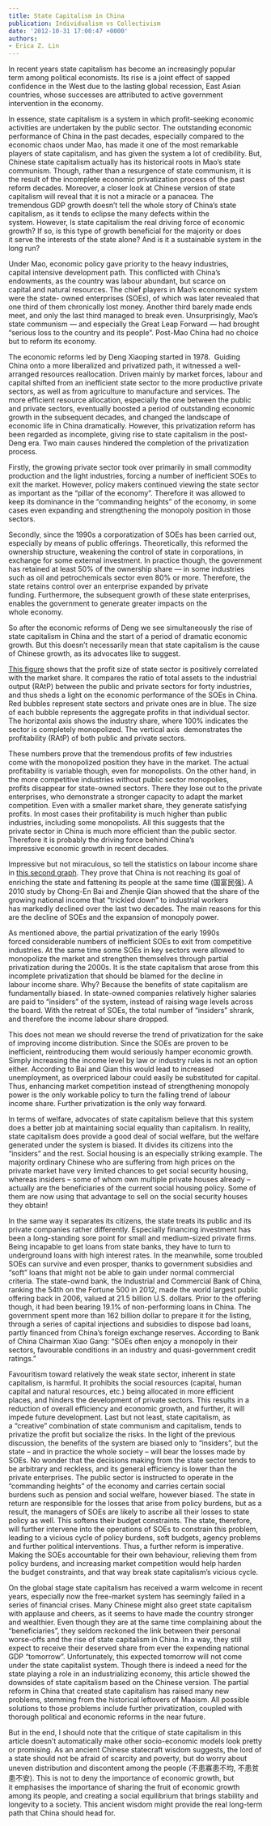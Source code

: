 ```yaml
---
title: State Capitalism in China
publication: Individualism vs Collectivism
date: '2012-10-31 17:00:47 +0000'
authors:
- Erica Z. Lin
---
```


In recent years state capitalism has become an increasingly popular term among political economists. Its rise is a joint effect of sapped confidence in the West due to the lasting global recession, East Asian countries, whose successes are attributed to active government intervention in the economy.

In essence, state capitalism is a system in which profit-seeking economic activities are undertaken by the public sector. The outstanding economic performance of China in the past decades, especially compared to the economic chaos under Mao, has made it one of the most remarkable players of state capitalism, and has given the system a lot of credibility. But, Chinese state capitalism actually has its historical roots in Mao’s state communism. Though, rather than a resurgence of state communism, it is the result of the incomplete economic privatization process of the past reform decades. Moreover, a closer look at Chinese version of state capitalism will reveal that it is not a miracle or a panacea. The tremendous GDP growth doesn’t tell the whole story of China’s state capitalism, as it tends to eclipse the many defects within the system. However, Is state capitalism the real driving force of economic growth? If so, is this type of growth beneficial for the majority or does it serve the interests of the state alone? And is it a sustainable system in the long run?

Under Mao, economic policy gave priority to the heavy industries, capital intensive development path. This conflicted with China’s endowments, as the country was labour abundant, but scarce on capital and natural resources. The chief players in Mao’s economic system were the state- owned enterprises (SOEs), of which was later revealed that one third of them chronically lost money. Another third barely made ends meet, and only the last third managed to break even. Unsurprisingly, Mao’s state communism — and especially the Great Leap Forward — had brought “serious loss to the country and its people”. Post-Mao China had no choice but to reform its economy.

The economic reforms led by Deng Xiaoping started in 1978.  Guiding China onto a more liberalized and privatized path, it witnessed a well-arranged resources reallocation. Driven mainly by market forces, labour and capital shifted from an inefficient state sector to the more productive private sectors, as well as from agriculture to manufacture and services. The more efficient resource allocation, especially the one between the public and private sectors, eventually boosted a period of outstanding economic growth in the subsequent decades, and changed the landscape of economic life in China dramatically. However, this privatization reform has been regarded as incomplete, giving rise to state capitalism in the post-Deng era. Two main causes hindered the completion of the privatization process.

Firstly, the growing private sector took over primarily in small commodity production and the light industries, forcing a number of inefficient SOEs to exit the market. However, policy makers continued viewing the state sector as important as the “pillar of the economy”. Therefore it was allowed to keep its dominance in the “commanding heights” of the economy, in some cases even expanding and strengthening the monopoly position in those sectors.

Secondly, since the 1990s a corporatization of SOEs has been carried out, especially by means of public offerings. Theoretically, this reformed the ownership structure, weakening the control of state in corporations, in exchange for some external investment. In practice though, the government has retained at least 50% of the ownership share — in some industries such as oil and petrochemicals sector even 80% or more. Therefore, the state retains control over an enterprise expanded by private funding. Furthermore, the subsequent growth of these state enterprises, enables the government to generate greater impacts on the whole economy.

So after the economic reforms of Deng we see simultaneously the rise of state capitalism in China and the start of a period of dramatic economic growth. But this doesn’t necessarily mean that state capitalism is the cause of Chinese growth, as its advocates like to suggest.

[This figure](/media-library/attached/2012-10-31-state-capitalism-in-china-1.png) shows that the profit size of state sector is positively correlated with the market share. It compares the ratio of total assets to the industrial output (RAtP) between the public and private sectors for forty industries, and thus sheds a light on the economic performance of the SOEs in China. Red bubbles represent state sectors and private ones are in blue. The size of each bubble represents the aggregate profits in that individual sector. The horizontal axis shows the industry share, where 100% indicates the sector is completely monopolized. The vertical axis  demonstrates the profitability (RAtP) of both public and private sectors.

These numbers prove that the tremendous profits of few industries come with the monopolized position they have in the market. The actual profitability is variable though, even for monopolists. On the other hand, in the more competitive industries without public sector monopolies, profits disappear for state-owned sectors. There they lose out to the private enterprises, who demonstrate a stronger capacity to adapt the market competition. Even with a smaller market share, they generate satisfying profits. In most cases their profitability is much higher than public industries, including some monopolists. All this suggests that the private sector in China is much more efficient than the public sector. Therefore it is probably the driving force behind China’s impressive economic growth in recent decades.

Impressive but not miraculous, so tell the statistics on labour income share in [this second graph](/media-library/attached/2012-10-31-state-capitalism-in-china-2.png). They prove that China is not reaching its goal of enriching the state and fattening its people at the same time (国富民强). A 2010 study by Chong-En Bai and Zhenjie Qian showed that the share of the growing national income that “trickled down” to industrial workers has markedly declined over the last two decades. The main reasons for this are the decline of SOEs and the expansion of monopoly power.

As mentioned above, the partial privatization of the early 1990s forced considerable numbers of inefficient SOEs to exit from competitive industries. At the same time some SOEs in key sectors were allowed to monopolize the market and strengthen themselves through partial privatization during the 2000s. It is the state capitalism that arose from this incomplete privatization that should be blamed for the decline in labour income share. Why? Because the benefits of state capitalism are fundamentally biased. In state-owned companies relatively higher salaries are paid to “insiders” of the system, instead of raising wage levels across the board. With the retreat of SOEs, the total number of “insiders” shrank, and therefore the income labour share dropped.

This does not mean we should reverse the trend of privatization for the sake of improving income distribution. Since the SOEs are proven to be inefficient, reintroducing them would seriously hamper economic growth.  Simply increasing the income level by law or industry rules is not an option either. According to Bai and Qian this would lead to increased unemployment, as overpriced labour could easily be substituted for capital. Thus, enhancing market competition instead of strengthening monopoly power is the only workable policy to turn the falling trend of labour income share. Further privatization is the only way forward.

In terms of welfare, advocates of state capitalism believe that this system does a better job at maintaining social equality than capitalism. In reality, state capitalism does provide a good deal of social welfare, but the welfare generated under the system is biased. It divides its citizens into the “insiders” and the rest. Social housing is an especially striking example. The majority ordinary Chinese who are suffering from high prices on the private market have very limited chances to get social security housing, whereas insiders – some of whom own multiple private houses already – actually are the beneficiaries of the current social housing policy. Some of them are now using that advantage to sell on the social security houses they obtain!

In the same way it separates its citizens, the state treats its public and its private companies rather differently. Especially financing investment has been a long-standing sore point for small and medium-sized private firms. Being incapable to get loans from state banks, they have to turn to underground loans with high interest rates. In the meanwhile, some troubled SOEs can survive and even prosper, thanks to government subsidies and “soft” loans that might not be able to gain under normal commercial criteria. The state-ownd bank, the Industrial and Commercial Bank of China, ranking the 54th on the Fortune 500 in 2012, made the world largest public offering back in 2006, valued at 21.5 billion U.S. dollars. Prior to the offering though, it had been bearing 19.1% of non-performing loans in China. The government spent more than 162 billion dollar to prepare it for the listing, through a series of capital injections and subsidies to dispose bad loans, partly financed from China’s foreign exchange reserves. According to Bank of China Chairman Xiao Gang: “SOEs often enjoy a monopoly in their sectors, favourable conditions in an industry and quasi-government credit ratings.”

Favouritism toward relatively the weak state sector, inherent in state capitalism, is harmful. It prohibits the social resources (capital, human capital and natural resources, etc.) being allocated in more efficient places, and hinders the development of private sectors. This results in a reduction of overall efficiency and economic growth, and further, it will impede future development. Last but not least, state capitalism, as a “creative” combination of state communism and capitalism, tends to privatize the profit but socialize the risks. In the light of the previous discussion, the benefits of the system are biased only to “insiders”, but the state – and in practice the whole society – will bear the losses made by SOEs. No wonder that the decisions making from the state sector tends to be arbitrary and reckless, and its general efficiency is lower than the private enterprises. The public sector is instructed to operate in the “commanding heights” of the economy and carries certain social burdens such as pension and social welfare, however biased. The state in return are responsible for the losses that arise from policy burdens, but as a result, the managers of SOEs are likely to ascribe all their losses to state policy as well. This softens their budget constraints. The state, therefore, will further intervene into the operations of SOEs to constrain this problem, leading to a vicious cycle of policy burdens, soft budgets, agency problems and further political interventions. Thus, a further reform is imperative. Making the SOEs accountable for their own behaviour, relieving them from policy burdens, and increasing market competition would help harden the budget constraints, and that way break state capitalism’s vicious cycle.

On the global stage state capitalism has received a warm welcome in recent years, especially now the free-market system has seemingly failed in a series of financial crises. Many Chinese might also greet state capitalism with applause and cheers, as it seems to have made the country stronger and wealthier. Even though they are at the same time complaining about the “beneficiaries”, they seldom reckoned the link between their personal worse-offs and the rise of state capitalism in China. In a way, they still expect to receive their deserved share from ever the expending national GDP “tomorrow”. Unfortunately, this expected tomorrow will not come under the state capitalist system. Though there is indeed a need for the state playing a role in an industrializing economy, this article showed the downsides of state capitalism based on the Chinese version. The partial reform in China that created state capitalism has raised many new problems, stemming from the historical leftovers of Maoism. All possible solutions to those problems include further privatization, coupled with thorough political and economic reforms in the near future.

But in the end, I should note that the critique of state capitalism in this article doesn’t automatically make other socio-economic models look pretty or promising. As an ancient Chinese statecraft wisdom suggests, the lord of a state should not be afraid of scarcity and poverty, but do worry about uneven distribution and discontent among the people (不患寡患不均, 不患贫患不安). This is not to deny the importance of economic growth, but it emphasises the importance of sharing the fruit of economic growth among its people, and creating a social equilibrium that brings stability and longevity to a society. This ancient wisdom might provide the real long-term path that China should head for.
